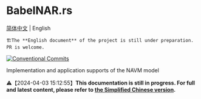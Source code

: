 # BabelNAR.rs

[简体中文](./README.md) | English

    🏗️The **English document** of the project is still under preparation. PR is welcome.

[![Conventional Commits](https://img.shields.io/badge/Conventional%20Commits-1.0.0-%23FE5196?logo=conventionalcommits&logoColor=white)](https://conventionalcommits.org)

Implementation and application supports of the NAVM model

⚠️【2024-04-03 15:12:55】**This documentation is still in progress. For full and latest content, please refer to [the Simplified Chinese version](README.zh-cn.md).**
